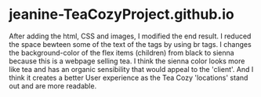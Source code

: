 # jeanine-TeaCozyProject.github.io

After adding the html, CSS and images, I modified the end result.
I reduced the space bewteen some of the text of the <h> tags by using br tags. I changes the background-color of the flex items (children) from black to sienna because this is a webpage selling tea.  I think the sienna color looks more like tea and has an organic sensibility that would appeal to the 'client'.
And I think it creates a better User experience as the Tea Cozy 'locations' stand out and are more readable.
